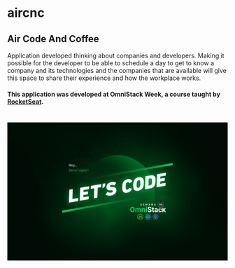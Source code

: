 # aircnc

## **Air Code And Coffee** 

Application developed thinking about companies and developers. Making it possible for the developer to be able to schedule a day to get to know a company and its technologies and the companies that are available will give this space to share their experience and how the workplace works.

#### This application was developed at OmniStack Week, a course taught by [RocketSeat](https://rocketseat.com.br/).


<h1 align="center"><img align="center" alt="Frontend" src=".github/WallpaperOmniStack10-2560x1600-1584851725873.png" width="700" /></h1>